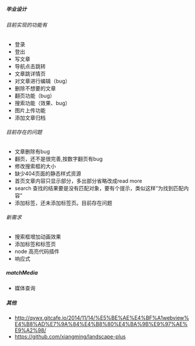 ##### 毕业设计 #####
###### 目前实现的功能有 ######
- 登录
- 登出
- 写文章
- 导航点击跳转
- 文章跳详情页
- 对文章进行编辑（bug）
- 删除不想要的文章
- 翻页功能（bug）
- 搜索功能（效果、bug）
- 图片上传功能
- 添加文章归档

###### 目前存在的问题 ######
- 文章删除有bug
- 翻页，还不是很完善,按数字翻页有bug
- 修改搜索框的大小
- 缺少404页面的静态样式资源
- 首页文章内容只显示部分，多出部分省略改成read more
- search 查找的结果要是没有匹配对象，要有个提示，类似这样“为找到匹配内容”
- 添加标签，还未添加标签页。目前存在问题

###### 新需求 ######
- 搜索框增加动画效果
- 添加标签和标签页
- node 高亮代码插件
- 响应式


##### matchMedia #####
- 媒体查询

##### 其他 #####
- http://qywx.gitcafe.io/2014/11/14/%E5%BE%AE%E4%BF%A1webview%E4%B8%AD%E7%9A%84%E4%B8%80%E4%BA%9B%E9%97%AE%E9%A2%98/
- https://github.com/xiangming/landscape-plus